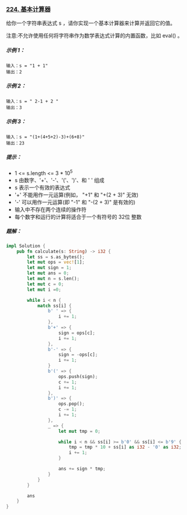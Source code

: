 ### [224. 基本计算器](https://leetcode.cn/problems/basic-calculator/)
给你一个字符串表达式 s ，请你实现一个基本计算器来计算并返回它的值。

注意:不允许使用任何将字符串作为数学表达式计算的内置函数，比如 eval() 。



##### 示例 1：
```
输入：s = "1 + 1"
输出：2
```

##### 示例 2：
```
输入：s = " 2-1 + 2 "
输出：3
```

##### 示例 3：
```
输入：s = "(1+(4+5+2)-3)+(6+8)"
输出：23
```

##### 提示：
- 1 <= s.length <= 3 * 10<sup>5</sup>
- s 由数字、'+'、'-'、'('、')'、和 ' ' 组成
- s 表示一个有效的表达式
- '+' 不能用作一元运算(例如， "+1" 和 "+(2 + 3)" 无效)
- '-' 可以用作一元运算(即 "-1" 和 "-(2 + 3)" 是有效的)
- 输入中不存在两个连续的操作符
- 每个数字和运行的计算将适合于一个有符号的 32位 整数

##### 题解：
```rust
impl Solution {
    pub fn calculate(s: String) -> i32 {
        let ss = s.as_bytes();
        let mut ops = vec![1];
        let mut sign = 1;
        let mut ans = 0;
        let mut n = s.len();
        let mut c = 0;
        let mut i =0;

        while i < n {
            match ss[i] {
                b' ' => {
                    i += 1;
                },
                b'+' => {
                    sign = ops[c];
                    i += 1;
                },
                b'-' => {
                    sign = -ops[c];
                    i += 1;
                }
                b'(' => {
                    ops.push(sign);
                    c += 1;
                    i += 1;
                },
                b')' => {
                    ops.pop();
                    c -= 1;
                    i += 1;
                },
                _ => {
                    let mut tmp = 0;

                    while i < n && ss[i] >= b'0' && ss[i] <= b'9' {
                        tmp = tmp * 10 + ss[i] as i32 - '0' as i32;
                        i += 1;
                    }

                    ans += sign * tmp;
                }
            }
        }

        ans
    }
}
```
